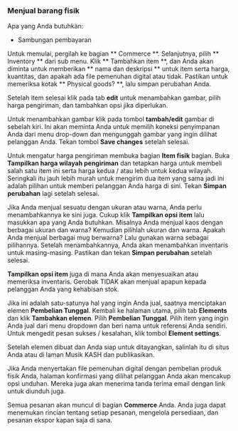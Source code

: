 
### Menjual barang fisik

Apa yang Anda butuhkan:

- Sambungan pembayaran

Untuk memulai, pergilah ke bagian ** Commerce **. Selanjutnya, pilih ** Inventory ** dari sub menu. Klik ** Tambahkan item **, dan Anda akan diminta untuk memberikan ** nama dan deskripsi ** untuk item serta harga, kuantitas, dan apakah ada file pemenuhan digital atau tidak. Pastikan untuk memeriksa kotak ** Physical goods? **, lalu simpan perubahan Anda.

Setelah item selesai klik pada tab **edit** untuk menambahkan gambar, pilih harga pengiriman, dan tambahkan opsi jika diperlukan.

Untuk menambahkan gambar klik pada tombol **tambah/edit** gambar di sebelah kiri. Ini akan meminta Anda untuk memilih koneksi penyimpanan Anda dari menu drop-down dan mengunggah gambar yang ingin dilihat pelanggan Anda. Tekan tombol **Save changes** setelah selesai.

Untuk mengatur harga pengiriman membuka bagian **Item fisik** bagian. Buka **Tampilkan harga wilayah pengiriman** dan tetapkan harga untuk membeli salah satu item ini serta harga kedua / atau lebih untuk kedua wilayah. Seringkali itu jauh lebih murah untuk mengirim dua item yang sama jadi ini adalah pilihan untuk memberi pelanggan Anda harga di sini. Tekan **Simpan perubahan** lagi setelah selesai.

Jika Anda menjual sesuatu dengan ukuran atau warna, Anda perlu menambahkannya ke sini juga. Cukup klik **Tampilkan opsi item** lalu masukkan apa yang Anda butuhkan. Misalnya Anda menjual kaos dengan berbagai ukuran dan warna? Kemudian pilihlah ukuran dan warna. Apakah Anda menjual berbagai mug berwarna? Lalu gunakan warna sebagai pilihannya. Setelah menambahkannya, Anda akan menambahkan inventaris untuk masing-masing. Pastikan dan tekan **Simpan perubahan** setelah selesai.

**Tampilkan opsi item** juga di mana Anda akan menyesuaikan atau memeriksa inventaris. Gerobak TIDAK akan menjual apapun kepada pelanggan Anda yang kehabisan stok.

Jika ini adalah satu-satunya hal yang ingin Anda jual, saatnya menciptakan elemen **Pembelian Tunggal**. Kembali ke halaman utama, pilih tab **Elements** dan klik **Tambahkan elemen**. Pilih **Pembelian Tunggal**. Pilih item yang ingin Anda jual dari menu dropdown dan beri nama untuk referensi Anda sendiri. Untuk mengedit pesan sukses / kesalahan, klik tombol **Element settings**.

Setelah elemen dibuat dan Anda siap untuk ditayangkan, salinlah itu di situs Anda atau di laman Musik KASH dan publikasikan.

Jika Anda menyertakan file pemenuhan digital dengan pembelian produk fisik Anda, halaman konfirmasi yang dilihat pelanggan Anda akan mencakup opsi unduhan. Mereka juga akan menerima tanda terima email dengan link untuk diunduh juga.

Semua pesanan akan muncul di bagian **Commerce** Anda. Anda juga dapat menemukan rincian tentang setiap pesanan, mengelola persediaan, dan pesanan ekspor kapan saja di sana.
